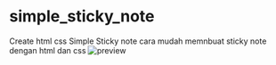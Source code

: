 # simple_sticky_note
Create html css Simple Sticky note
cara mudah memnbuat sticky note dengan html dan css
<img src="https://raw.githubusercontent.com/git89th/simple_sticky_note/simple-sticky-note-css/sticky.jpg" alt="preview" type="image"/>

